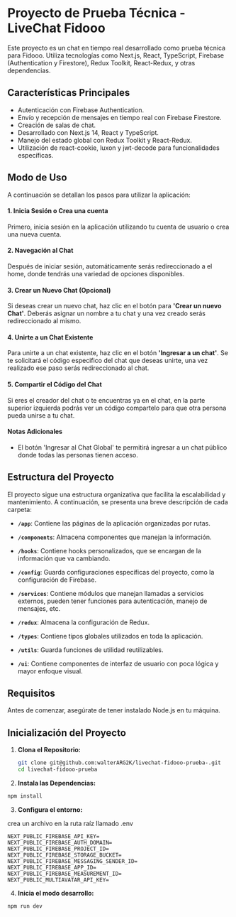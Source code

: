 # Proyecto de Prueba Técnica - LiveChat Fidooo

Este proyecto es un chat en tiempo real desarrollado como prueba técnica para Fidooo. Utiliza tecnologías como Next.js, React, TypeScript, Firebase (Authentication y Firestore), Redux Toolkit, React-Redux, y otras dependencias.

## Características Principales

- Autenticación con Firebase Authentication.
- Envío y recepción de mensajes en tiempo real con Firebase Firestore.
- Creación de salas de chat.
- Desarrollado con Next.js 14, React y TypeScript.
- Manejo del estado global con Redux Toolkit y React-Redux.
- Utilización de react-cookie, luxon y jwt-decode para funcionalidades específicas.

## Modo de Uso

A continuación se detallan los pasos para utilizar la aplicación:

#### 1. Inicia Sesión o Crea una cuenta

Primero, inicia sesión en la aplicación utilizando tu cuenta de usuario o crea una nueva cuenta.

#### 2. Navegación al Chat

Después de iniciar sesión, automáticamente serás redireccionado a el home, donde tendrás una variedad de opciones disponibles.

#### 3. Crear un Nuevo Chat (Opcional)

Si deseas crear un nuevo chat, haz clic en el botón para **'Crear un nuevo Chat'**. Deberás asignar un nombre a tu chat y una vez creado serás redireccionado al mismo.

#### 4. Unirte a un Chat Existente

Para unirte a un chat existente, haz clic en el botón **'Ingresar a un chat'**. Se te solicitará el código especifico del chat que deseas unirte, una vez realizado ese paso serás redireccionado al chat.

#### 5. Compartir el Código del Chat

Si eres el creador del chat o te encuentras ya en el chat, en la parte superior izquierda podrás ver un código compartelo para que otra persona pueda unirse a tu chat.

#### Notas Adicionales

- El botón 'Ingresar al Chat Global' te permitirá ingresar a un chat público donde todas las personas tienen acceso.

## Estructura del Proyecto

El proyecto sigue una estructura organizativa que facilita la escalabilidad y mantenimiento. A continuación, se presenta una breve descripción de cada carpeta:

- **`/app`**: Contiene las páginas de la aplicación organizadas por rutas.

- **`/components`**: Almacena componentes que manejan la información.

- **`/hooks`**: Contiene hooks personalizados, que se encargan de la información que va cambiando.

- **`/config`**: Guarda configuraciones específicas del proyecto, como la configuración de Firebase.

- **`/services`**: Contiene módulos que manejan llamadas a servicios externos, pueden tener funciones para autenticación, manejo de mensajes, etc.

- **`/redux`**: Almacena la configuración de Redux.

- **`/types`**: Contiene tipos globales utilizados en toda la aplicación.

- **`/utils`**: Guarda funciones de utilidad reutilizables.

- **`/ui`**: Contiene componentes de interfaz de usuario con poca lógica y mayor enfoque visual.

## Requisitos

Antes de comenzar, asegúrate de tener instalado Node.js en tu máquina.

## Inicialización del Proyecto

1. **Clona el Repositorio:**

   ```bash
   git clone git@github.com:walterARG2K/livechat-fidooo-prueba-.git
   cd livechat-fidooo-prueba
   ```

2. **Instala las Dependencias:**

```bash
npm install
```

3. **Configura el entorno:**

crea un archivo en la ruta raíz llamado .env

```env
NEXT_PUBLIC_FIREBASE_API_KEY=
NEXT_PUBLIC_FIREBASE_AUTH_DOMAIN=
NEXT_PUBLIC_FIREBASE_PROJECT_ID=
NEXT_PUBLIC_FIREBASE_STORAGE_BUCKET=
NEXT_PUBLIC_FIREBASE_MESSAGING_SENDER_ID=
NEXT_PUBLIC_FIREBASE_APP_ID=
NEXT_PUBLIC_FIREBASE_MEASUREMENT_ID=
NEXT_PUBLIC_MULTIAVATAR_API_KEY=
```

4. **Inicia el modo desarrollo:**

```bash
npm run dev
```
